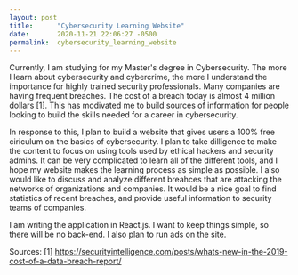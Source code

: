 ```yaml
---
layout: post
title:      "Cybersecurity Learning Website"
date:       2020-11-21 22:06:27 -0500
permalink:  cybersecurity_learning_website
---
```



Currently, I am studying for my Master's degree in Cybersecurity. The more I learn about cybersecurity and cybercrime, the more I understand the importance for highly trained security professionals. Many companies are having frequent breaches. The cost of a breach today is almost 4 million dollars [1]. This has modivated me to build sources of information for people looking to build the skills needed for a career in cybersecurity.

In response to this, I plan to build a website that gives users a 100% free ciriculum on the basics of cybersecurity. I plan to take dilligence to make the content to focus on using tools used by ethical hackers and security admins. It can be very complicated to learn all of the different tools, and I hope my website makes the learning process as simple as possible. I also would like to discuss and analyze different breahces that are attacking the networks of organizations and companies. It would be a nice goal to find statistics of recent breaches, and provide useful information to security teams of companies.

I am writing the application in React.js. I want to keep things simple, so there will be no back-end. I also plan to run ads on the site.

Sources:
[1] https://securityintelligence.com/posts/whats-new-in-the-2019-cost-of-a-data-breach-report/
